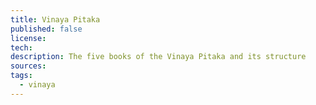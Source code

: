```yaml
---
title: Vinaya Pitaka
published: false
license: 
tech: 
description: The five books of the Vinaya Pitaka and its structure
sources: 
tags:
  - vinaya
---
```

